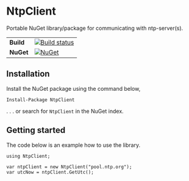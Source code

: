 # NtpClient
 
Portable NuGet library/package for communicating with ntp-server(s).

| | |
| --- | --- |
| **Build** | [![Build status](https://ci.appveyor.com/api/projects/status/pvnvw8q0qv3nr4r4?svg=true)](https://ci.appveyor.com/project/WichardRiezebos/ntp-client) |
| **NuGet** | [![NuGet](https://buildstats.info/nuget/NtpClient)](https://www.nuget.org/packages/NtpClient/) |

## Installation

Install the NuGet package using the command below,

```
Install-Package NtpClient
```

. . . or search for `NtpClient` in the NuGet index.

## Getting started
The code below is an example how to use the library.

```
using NtpClient;

var ntpClient = new NtpClient("pool.ntp.org");
var utcNow = ntpClient.GetUtc(); 
```